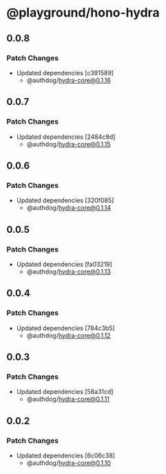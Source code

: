 # @playground/hono-hydra

## 0.0.8

### Patch Changes

- Updated dependencies [c391589]
  - @authdog/hydra-core@0.1.16

## 0.0.7

### Patch Changes

- Updated dependencies [2484c8d]
  - @authdog/hydra-core@0.1.15

## 0.0.6

### Patch Changes

- Updated dependencies [320f085]
  - @authdog/hydra-core@0.1.14

## 0.0.5

### Patch Changes

- Updated dependencies [fa03219]
  - @authdog/hydra-core@0.1.13

## 0.0.4

### Patch Changes

- Updated dependencies [784c3b5]
  - @authdog/hydra-core@0.1.12

## 0.0.3

### Patch Changes

- Updated dependencies [58a31cd]
  - @authdog/hydra-core@0.1.11

## 0.0.2

### Patch Changes

- Updated dependencies [6c06c38]
  - @authdog/hydra-core@0.1.10
